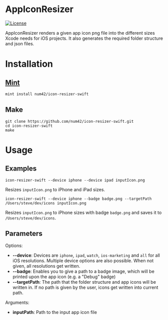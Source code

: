 # AppIconResizer
[![License](https://img.shields.io/badge/License-Apache%202.0-blue.svg)](https://opensource.org/licenses/Apache-2.0)

AppIconResizer renders a given app icon png file into the different sizes Xcode needs for iOS projects. It also generates the required folder structure and json files. 

# Installation

## [Mint](https://github.com/yonaskolb/mint)

```sh
mint install num42/icon-resizer-swift
```

## Make

```shell
git clone https://github.com/num42/icon-resizer-swift.git
cd icon-resizer-swift
make
```

# Usage
## Examples
```shell
icon-resizer-swift --device iphone --device ipad inputIcon.png
```
Resizes `inputIcon.png` to iPhone and iPad sizes.

```shell
icon-resizer-swift --device iphone --badge badge.png --targetPath /Users/steve/dev/icons inputIcon.png
```
Resizes `inputIcon.png` to iPhone sizes with badge `badge.png` and saves it to `/Users/steve/dev/icons`.

## Parameters

Options:

* **--device**: Devices are `iphone`, `ipad`, `watch`, `ios-marketing` and `all` for all iOS resolutions. Multiple device options are also possible. When not given, all resolutions get written.
* **--badge**: Enables you to give a path to a badge image, which will be printed upon the app icon (e.g. a "Debug" badge)
* **--targetPath**: The path that the folder structure and app icons will be written in. If no path is given by the user, icons get written into current path. 

Arguments:

* **inputPath**: Path to the input app icon file
